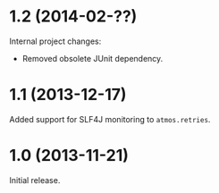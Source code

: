 1.2 (2014-02-??)
================

Internal project changes:

  - Removed obsolete JUnit dependency.

1.1 (2013-12-17)
================
Added support for SLF4J monitoring to `atmos.retries`.

1.0 (2013-11-21)
================
Initial release.